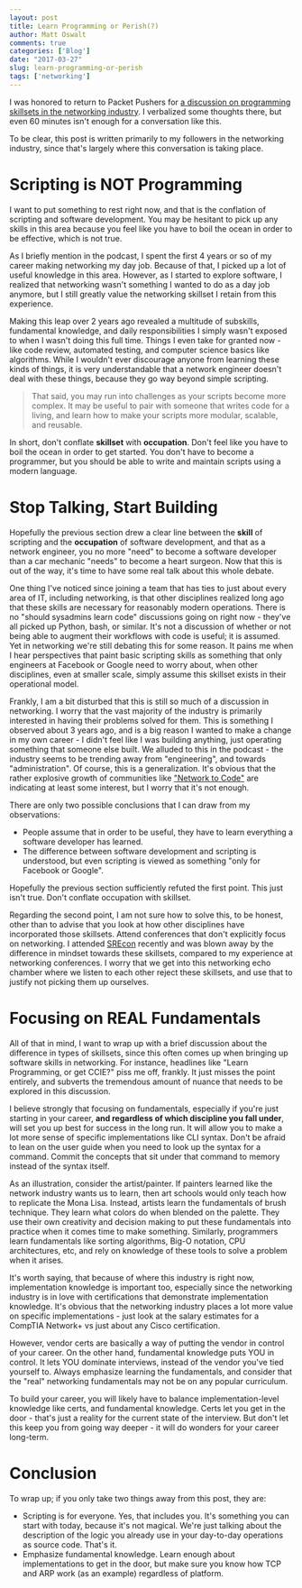```yaml
---
layout: post
title: Learn Programming or Perish(?)
author: Matt Oswalt
comments: true
categories: ['Blog']
date: "2017-03-27"
slug: learn-programming-or-perish
tags: ['networking']
---
```



I was honored to return to Packet Pushers for [a discussion on programming skillsets in the networking industry](http://packetpushers.net/podcast/podcasts/show-332-dont-believe-programming-hype/). I verbalized some thoughts there, but even 60 minutes isn't enough for a conversation like this.

To be clear, this post is written primarily to my followers in the networking industry, since that's largely where this conversation is taking place.

# Scripting is NOT Programming

I want to put something to rest right now, and that is the conflation of scripting and software development. You may be hesitant to pick up any skills in this area because you feel like you have to boil the ocean in order to be effective, which is not true.

As I briefly mention in the podcast, I spent the first 4 years or so of my career making networking my day job. Because of that, I picked up a lot of useful knowledge in this area. However, as I started to explore software, I realized that networking wasn't something I wanted to do as a day job anymore, but I still greatly value the networking skillset I retain from this experience.

Making this leap over 2 years ago revealed a multitude of subskills, fundamental knowledge, and daily responsibilities I simply wasn't exposed to when I wasn't doing this full time. Things I even take for granted now - like code review, automated testing, and computer science basics like algorithms. While I wouldn't ever discourage anyone from learning these kinds of things, it is very understandable that a network engineer doesn't deal with these things, because they go way beyond simple scripting.

> That said, you may run into challenges as your scripts become more complex. It may be useful to pair with someone that writes code for a living, and learn how to make your scripts more modular, scalable, and reusable.

In short, don't conflate **skillset** with **occupation**. Don't feel like you have to boil the ocean in order to get started. You don't have to become a programmer, but you should be able to write and maintain scripts using a modern language.


# Stop Talking, Start Building

Hopefully the previous section drew a clear line between the **skill** of scripting and the **occupation** of software development, and that as a network engineer, you no more "need" to become a software developer than a car mechanic "needs" to become a heart surgeon. Now that this is out of the way, it's time to have some real talk about this whole debate.

One thing I've noticed since joining a team that has ties to just about every area of IT, including networking, is that other disciplines realized long ago that these skills are necessary for reasonably modern operations. There is no "should sysadmins learn code" discussions going on right now - they've all picked up Python, bash, or similar. It's not a discussion of whether or not being able to augment their workflows with code is useful; it is assumed. Yet in networking we're still debating this for some reason. It pains me when I hear perspectives that paint basic scripting skills as something that only engineers at Facebook or Google need to worry about, when other disciplines, even at smaller scale, simply assume this skillset exists in their operational model.

Frankly, I am a bit disturbed that this is still so much of a discussion in networking. I worry that the vast majority of the industry is primarily interested in having their problems solved for them. This is something I observed about 3 years ago, and is a big reason I wanted to make a change in my own career - I didn't feel like I was building anything, just operating something that someone else built. We alluded to this in the podcast - the industry seems to be trending away from "engineering", and towards "administration". Of course, this is a generalization. It's obvious that the rather explosive growth of communities like ["Network to Code"](http://networktocode.com/community/) are indicating at least some interest, but I worry that it's not enough.

There are only two possible conclusions that I can draw from my observations:

- People assume that in order to be useful, they have to learn everything a software developer has learned. 
- The difference between software development and scripting is understood, but even scripting is viewed as something "only for Facebook or Google".

Hopefully the previous section sufficiently refuted the first point. This just isn't true. Don't conflate occupation with skillset.

Regarding the second point, I am not sure how to solve this, to be honest, other than to advise that you look at how other disciplines have incorporated those skillsets. Attend conferences that don't explicitly focus on networking. I attended [SREcon](https://stackstorm.com/2017/03/23/stackstorm-srecon-2017/) recently and was blown away by the difference in mindset towards these skillsets, compared to my experience at networking conferences. I worry that we get into this networking echo chamber where we listen to each other reject these skillsets, and use that to justify not picking them up ourselves.


# Focusing on REAL Fundamentals

All of that in mind, I want to wrap up with a brief discussion about the difference in types of skillsets, since this often comes up when bringing up software skills in networking. For instance, headlines like "Learn Programming, or get CCIE?" piss me off, frankly. It just misses the point entirely, and subverts the tremendous amount of nuance that needs to be explored in this discussion.

I believe strongly that focusing on fundamentals, especially if you're just starting in your career, **and regardless of which discipline you fall under**, will set you up best for success in the long run. It will allow you to make a lot more sense of specific implementations like CLI syntax. Don't be afraid to lean on the user guide when you need to look up the syntax for a command. Commit the concepts that sit under that command to memory instead of the syntax itself.

As an illustration, consider the artist/painter. If painters learned like the network industry wants us to learn, then art schools would only teach how to replicate the Mona Lisa. Instead, artists learn the fundamentals of brush technique. They learn what colors do when blended on the palette. They use their own creativity and decision making to put these fundamentals into practice when it comes time to make something. Similarly, programmers learn fundamentals like sorting algorithms, Big-O notation, CPU architectures, etc, and rely on knowledge of these tools to solve a problem when it arises.

It's worth saying, that because of where this industry is right now, implementation knowledge is important too, especially since the networking industry is in love with certifications that demonstrate implementation knowledge. It's obvious that the networking industry places a lot more value on specific implementations - just look at the salary estimates for a CompTIA Network+ vs just about any Cisco certification.

However, vendor certs are basically a way of putting the vendor in control of your career. On the other hand, fundamental knowledge puts YOU in control. It lets YOU dominate interviews, instead of the vendor you've tied yourself to. Always emphasize learning the fundamentals, and consider that the "real" networking fundamentals may not be on any popular curriculum.

To build your career, you will likely have to balance implementation-level knowledge like certs, and fundamental knowledge. Certs let you get in the door - that's just a reality for the current state of the interview. But don't let this keep you from going way deeper - it will do wonders for your career long-term.


# Conclusion

To wrap up; if you only take two things away from this post, they are:

- Scripting is for everyone. Yes, that includes you. It's something you can start with today, because it's not magical. We're just talking about the description of the logic you already use in your day-to-day operations as source code. That's it.
- Emphasize fundamental knowledge. Learn enough about implementations to get in the door, but make sure you know how TCP and ARP work (as an example) regardless of platform.

